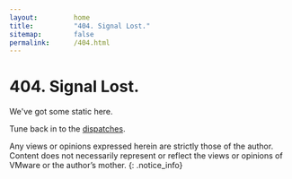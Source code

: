 ```yaml
---
layout:         home
title:          "404. Signal Lost."
sitemap:        false
permalink:      /404.html
---
```


# 404. Signal Lost.

We've got some static here.

Tune back in to the [dispatches](/dispatches/).

Any views or opinions expressed herein are strictly those of the author. Content does not necessarily represent or reflect the views or opinions of VMware or the author’s mother.
{: .notice_info}
